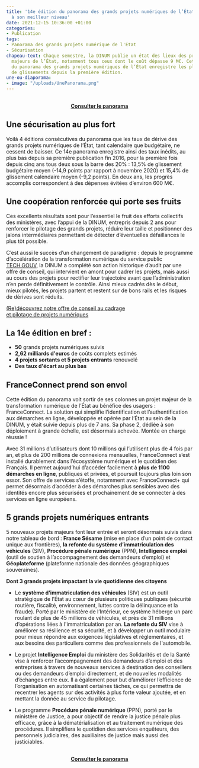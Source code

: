```yaml
---
title: '14e édition du panorama des grands projets numériques de l’État : la sécurisation
  à son meilleur niveau'
date: 2021-12-15 10:36:00 +01:00
categories:
- Publication
tags:
- Panorama des grands projets numérique de l'Etat
- Sécurisation
chapeau-text: Chaque semestre, la DINUM publie un état des lieux des projets informatiques
  majeurs de l’État, notamment tous ceux dont le coût dépasse 9 M€. Cette 14e édition
  du panorama des grands projets numériques de l’État enregistre les plus bas taux
  de glissements depuis la première édition.
une-ou-diaporama:
- image: "/uploads/UnePanorama.png"
---
```


<div align="center" style="margin-top: 30px"><a href="https://www.numerique.gouv.fr/publications/panorama-grands-projets-si/" class="button"><b>Consulter le panorama</b></a> </div>

## Une sécurisation au plus fort 
Voilà 4 éditions consécutives du panorama que les taux de dérive des grands projets numériques de l’État, tant calendaire que budgétaire, ne cessent de baisser. Ce 14e panorama enregistre ainsi des taux inédits, au plus bas depuis sa première publication fin 2016, pour la première fois depuis cinq ans tous deux sous la barre des 20% : 13,5% de glissement budgétaire moyen (-14,9 points par rapport à novembre 2020) et 15,4% de glissement calendaire moyen (-9,2 points). En deux ans, les progrès accomplis correspondent à des dépenses évitées d’environ 600 M€.

## Une coopération renforcée qui porte ses fruits 
Ces excellents résultats sont pour l’essentiel le fruit des efforts collectifs des ministères, avec l’appui de la DINUM, entrepris depuis 2 ans pour renforcer le pilotage des grands projets, réduire leur taille et positionner des jalons intermédiaires permettant de détecter d’éventuelles défaillances le plus tôt possible.

C’est aussi le succès d’un changement de paradigme : depuis le programme d’accélération de la transformation numérique du service public [TECH.GOUV](https://www.numerique.gouv.fr/publications/tech-gouv-strategie-et-feuille-de-route-2019-2021/), la DINUM a complété son action historique d’audit par une offre de conseil, qui intervient en amont pour cadrer les projets, mais aussi au cours des projets pour rectifier leur trajectoire avant que l’administration n’en perde définitivement le contrôle. Ainsi mieux cadrés dès le début, mieux pilotés, les projets partent et restent sur de bons rails et les risques de dérives sont réduits.

<div class="lien-important"><p><a href="https://www.numerique.gouv.fr/services/conseil-accompagnement-cadrage-et-pilotage-de-projets-numeriques/">(Re)découvrez notre offre de conseil au cadrage 
<br>et pilotage de projets numériques</a></p></div>

<div class="noir encadre" style="margin-bottom:30px;"><h2 class="h3">La 14e édition en bref :</h2>
<p><ul><li><b>50</b> grands projets numériques suivis</li>
<li><b>2,62 milliards d'euros</b> de coûts complets estimés</li>
<li><b>4 projets sortants et 5 projets entrants</b> renouvelé</li>
<li><b>Des taux d'écart au plus bas</b></li></ul></p></div>

## FranceConnect prend son envol
Cette édition du panorama voit sortir de ses colonnes un projet majeur de la transformation numérique de l’État au bénéfice des usagers : FranceConnect. La solution qui simplifie l’identification et l’authentification aux démarches en ligne, développée et opérée par l’État au sein de la DINUM, y était suivie depuis plus de 7 ans. Sa phase 2, dédiée à son déploiement à grande échelle, est désormais achevée. Montée en charge réussie ! 

Avec 31 millions d’utilisateurs dont 10 millions qui l’utilisent plus de 4 fois par an, et plus de 200 millions de connexions mensuelles, FranceConnect s’est installé durablement dans l’écosystème numérique et le quotidien des Français. Il permet aujourd’hui d’accéder facilement à **plus de 1100 démarches en ligne**, publiques et privées, et poursuit toujours plus loin son essor. Son offre de services s’étoffe, notamment avec FranceConnect+ qui permet désormais d’accéder à des démarches plus sensibles avec des identités encore plus sécurisées et prochainement de se connecter à des services en ligne européens. 

## 5 grands projets numériques entrants
5 nouveaux projets majeurs font leur entrée et seront désormais suivis dans notre tableau de bord : **France Sésame** (mise en place d’un point de contact unique aux frontières), **la refonte du système d’immatriculation des véhicules** (SIV), **Procédure pénale numérique** (PPN), **Intelligence emploi** (outil de soutien à l’accompagnement des demandeurs d’emploi) et **Géoplateforme** (plateforme nationale des données géographiques souveraines).

**Dont 3 grands projets impactant la vie quotidienne des citoyens**

* Le **système d’immatriculation des véhicules** (SIV) est un outil stratégique de l’État au cœur de plusieurs politiques publiques (sécurité routière, fiscalité, environnement, luttes contre la délinquance et la fraude). Porté par le ministère de l’Intérieur, ce système héberge un parc roulant de plus de 45 millions de véhicules, et près de 31 millions d’opérations liées à l'immatriculation par an. **La refonte du SIV** vise à améliorer sa résilience et sa sécurité, et à développer un outil modulaire pour mieux répondre aux exigences législatives et réglementaires, et aux besoins des particuliers comme des professionnels de l'automobile. 

* Le projet **Intelligence Emploi** du ministère des Solidarités et de la Santé vise à renforcer l’accompagnement des demandeurs d’emploi et des entreprises à travers de nouveaux services à destination des conseillers ou des demandeurs d’emploi directement, et de nouvelles modalités d’échanges entre eux. Il a également pour but d’améliorer l’efficience de l’organisation en automatisant certaines tâches, ce qui permettra de recentrer les agents sur des activités à plus forte valeur ajoutée, et en mettant la donnée au service du pilotage.

* Le programme **Procédure pénale numérique** (PPN), porté par le ministère de Justice, a pour objectif de rendre la justice pénale plus efficace, grâce à la dématérialisation et au traitement numérique des procédures. Il simplifiera le quotidien des services enquêteurs, des personnels judiciaires, des auxiliaires de justice mais aussi des justiciables.

<div align="center" style="margin-top: 30px"><a href="https://www.numerique.gouv.fr/publications/panorama-grands-projets-si/" class="button"><b>Consulter le panorama</b></a> </div>
